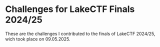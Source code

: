 Challenges for LakeCTF Finals 2024/25
=====================================

These are the challenges I contributed to the finals of LakeCTF 2024/25, wich took place on 09.05.2025.
